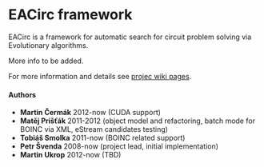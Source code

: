 ﻿# EACirc framework

EACirc is a framework for automatic search for circuit problem solving via Evolutionary algorithms.

More info to be added.

For more information and details see [projec wiki pages](http://github.com/petrs/EACirc/wiki/Home).

#### Authors

* **Martin Čermák** 2012-now (CUDA support)
* **Matěj Prišťák** 2011-2012 (object model and refactoring, batch mode for BOINC via XML, eStream candidates testing)
* **Tobiáš Smolka** 2011-now (BOINC related support)
* **Petr Švenda** 2008-now (project lead, initial implementation)
* **Martin Ukrop** 2012-now (TBD)
